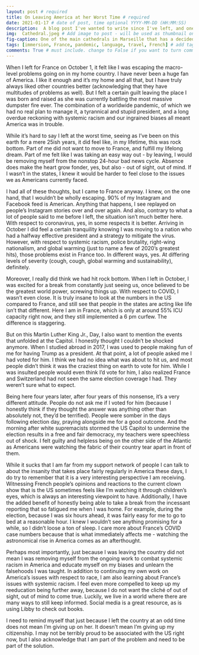 ```yaml
---
layout: post # required
title: On Leaving America at her Worst Time # required
date: 2021-01-17 # date of post, time optional YYYY-MM-DD (HH:MM:SS)
description:  A blog post I've wanted to write since I've left, and one I'm sure I'll revisit in the future. # Add post description for homepage - required
img:  Cathedral.jpeg # Add image to post - will be used as thumbnail on home and cover image for post (optional) MUST BE IN /img FOLDER.
fig-caption: One of the main cathedrals in Marseille that has a decidedly un-French feel. # caption for img (optional)
tags: [immersion, France, pandemic, language, travel, French] # add tags within brackets separated by a commma (optional)
comments: True # must include. change to False if you want to turn comments off for a post
---
```


When I left for France on October 1, it felt like I was escaping the macro-level problems going on in my home country. I have never been a huge fan of America. I like it enough and it’s my home and all that, but I have truly always liked other countries better (acknowledging that they have multitudes of problems as well). But I felt a certain guilt leaving the place I was born and raised as she was currently battling the most massive dumpster fire ever. The combination of a worldwide pandemic, of which we had no real plan to manage it, a tyrannical and stupid president, and a long overdue reckoning with systemic racism and our ingrained biases all meant America was in trouble.

While it’s hard to say I left at the worst time, seeing as I’ve been on this earth for a mere 25ish years, it did feel like, in my lifetime, this was rock bottom. Part of me did not want to move to France, and fulfill my lifelong dream. Part of me felt like I was taking an easy way out - by leaving, I would be removing myself from the nonstop 24-hour bad news cycle. Absence does make the heart grow fonder, yes, but also - out of sight, out of mind. If I wasn’t in the states, I knew it would be harder to feel close to the issues we as Americans currently faced.

I had all of these thoughts, but I came to France anyway. I knew, on the one hand, that I wouldn’t be wholly escaping. 90% of my Instagram and Facebook feed is American. Anything that happens, I see replayed on people’s Instagram stories over and over again. And also, contrary to what a lot of people said to me before I left, the situation isn’t much better here. With respect to coronavirus, yes, in some respects it is better. Arriving in October I did feel a certain tranquility knowing I was moving to a nation who had a halfway effective president and a strategy to mitigate the virus. However, with respect to systemic racism, police brutality, right-wing nationalism, and global warming (just to name a few of 2020’s greatest hits), those problems exist in France too. In different ways, yes. At differing levels of severity (cough, cough, global warming and sustainability), definitely.

Moreover, I really did think we had hit rock bottom. When I left in October, I was excited for a break from constantly just seeing us, once believed to be the greatest world power, screwing things up. With respect to COVID, I wasn’t even close. It is truly insane to look at the numbers in the US compared to France, and still see that people in the states are acting like life isn’t that different. Here I am in France, which is only at around 55% ICU capacity right now, and they still implemented a 6 pm curfew. The difference is staggering.

But on this Martin Luther King Jr., Day, I also want to mention the events that unfolded at the Capitol. I honestly thought I couldn’t be shocked anymore. When I studied abroad in 2017, I was used to people making fun of me for having Trump as a president. At that point, a lot of people asked me I had voted for him. I think we had no idea what was about to hit us, and most people didn’t think it was the craziest thing on earth to vote for him. While I was insulted people would even think I’d vote for him, I also realized France and Switzerland had not seen the same election coverage I had. They weren’t sure what to expect.

Being here four years later, after four years of this nonsense, it’s a very different attitude. People do not ask me if I voted for him (because I honestly think if they thought the answer was anything other than absolutely not, they’d be terrified). People were somber in the days following election day, praying alongside me for a good outcome. And the morning after white supremacists stormed the US Capitol to undermine the election results in a free and fair democracy, my teachers were speechless out of shock. I felt guilty and helpless being on the other side of the Atlantic as Americans were watching the fabric of their country tear apart in front of them.

While it sucks that I am far from my support network of people I can talk to about the insanity that takes place fairly regularly in America these days, I do try to remember that it is a very interesting perspective I am receiving. Witnessing French people’s opinions and reactions to the current clown show that is the US sometimes feels like I’m watching it through children’s eyes, which is always an interesting viewpoint to have. Additionally, I have the added benefit of honestly being able to take a break from the incessant reporting that so fatigued me when I was home. For example, during the election, because I was six hours ahead, it was fairly easy for me to go to bed at a reasonable hour. I knew I wouldn’t see anything promising for a while, so I didn’t loose a ton of sleep. I care more about France’s COVID case numbers because that is what immediately affects me - watching the astronomical rise in America comes as an afterthought.

Perhaps most importantly, just because I was leaving the country did not mean I was removing myself from the ongoing work to combat systemic racism in America and educate myself on my biases and unlearn the falsehoods I was taught. In addition to continuing my own work on America’s issues with respect to race, I am also learning about France’s issues with systemic racism. I feel even more compelled to keep up my reeducation being further away, because I do not want the cliché of out of sight, out of mind to come true. Luckily, we live in a world where there are many ways to still keep informed. Social media is a great resource, as is using Libby to check out books.

I need to remind myself that just because I left the country at an odd time does not mean I’m giving up on her. It doesn’t mean I’m giving up my citizenship. I may not be terribly proud to be associated with the US right now, but I also acknowledge that I am part of the problem and need to be part of the solution.
